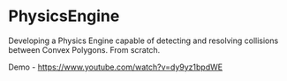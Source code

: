 # PhysicsEngine
Developing a Physics Engine capable of detecting and resolving collisions between Convex Polygons. From scratch.

Demo - https://www.youtube.com/watch?v=dy9yz1bpdWE
